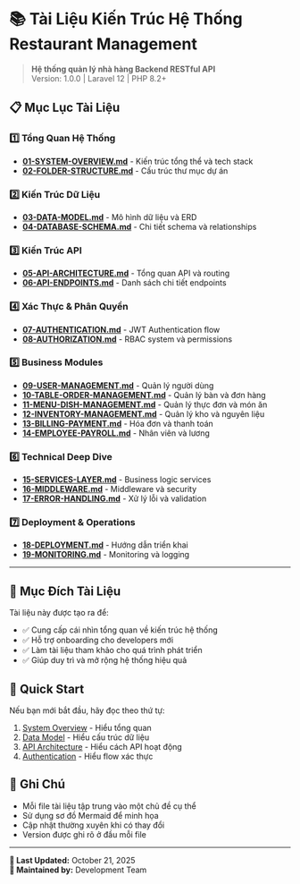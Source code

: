 # 📚 Tài Liệu Kiến Trúc Hệ Thống Restaurant Management

> **Hệ thống quản lý nhà hàng Backend RESTful API**  
> Version: 1.0.0 | Laravel 12 | PHP 8.2+

## 📋 Mục Lục Tài Liệu

### 1️⃣ Tổng Quan Hệ Thống
- **[01-SYSTEM-OVERVIEW.md](./01-SYSTEM-OVERVIEW.md)** - Kiến trúc tổng thể và tech stack
- **[02-FOLDER-STRUCTURE.md](./02-FOLDER-STRUCTURE.md)** - Cấu trúc thư mục dự án

### 2️⃣ Kiến Trúc Dữ Liệu
- **[03-DATA-MODEL.md](./03-DATA-MODEL.md)** - Mô hình dữ liệu và ERD
- **[04-DATABASE-SCHEMA.md](./04-DATABASE-SCHEMA.md)** - Chi tiết schema và relationships

### 3️⃣ Kiến Trúc API
- **[05-API-ARCHITECTURE.md](./05-API-ARCHITECTURE.md)** - Tổng quan API và routing
- **[06-API-ENDPOINTS.md](./06-API-ENDPOINTS.md)** - Danh sách chi tiết endpoints

### 4️⃣ Xác Thực & Phân Quyền
- **[07-AUTHENTICATION.md](./07-AUTHENTICATION.md)** - JWT Authentication flow
- **[08-AUTHORIZATION.md](./08-AUTHORIZATION.md)** - RBAC system và permissions

### 5️⃣ Business Modules
- **[09-USER-MANAGEMENT.md](./09-USER-MANAGEMENT.md)** - Quản lý người dùng
- **[10-TABLE-ORDER-MANAGEMENT.md](./10-TABLE-ORDER-MANAGEMENT.md)** - Quản lý bàn và đơn hàng
- **[11-MENU-DISH-MANAGEMENT.md](./11-MENU-DISH-MANAGEMENT.md)** - Quản lý thực đơn và món ăn
- **[12-INVENTORY-MANAGEMENT.md](./12-INVENTORY-MANAGEMENT.md)** - Quản lý kho và nguyên liệu
- **[13-BILLING-PAYMENT.md](./13-BILLING-PAYMENT.md)** - Hóa đơn và thanh toán
- **[14-EMPLOYEE-PAYROLL.md](./14-EMPLOYEE-PAYROLL.md)** - Nhân viên và lương

### 6️⃣ Technical Deep Dive
- **[15-SERVICES-LAYER.md](./15-SERVICES-LAYER.md)** - Business logic services
- **[16-MIDDLEWARE.md](./16-MIDDLEWARE.md)** - Middleware và security
- **[17-ERROR-HANDLING.md](./17-ERROR-HANDLING.md)** - Xử lý lỗi và validation

### 7️⃣ Deployment & Operations
- **[18-DEPLOYMENT.md](./18-DEPLOYMENT.md)** - Hướng dẫn triển khai
- **[19-MONITORING.md](./19-MONITORING.md)** - Monitoring và logging

---

## 🎯 Mục Đích Tài Liệu

Tài liệu này được tạo ra để:
- ✅ Cung cấp cái nhìn tổng quan về kiến trúc hệ thống
- ✅ Hỗ trợ onboarding cho developers mới
- ✅ Làm tài liệu tham khảo cho quá trình phát triển
- ✅ Giúp duy trì và mở rộng hệ thống hiệu quả

## 🚀 Quick Start

Nếu bạn mới bắt đầu, hãy đọc theo thứ tự:
1. [System Overview](./01-SYSTEM-OVERVIEW.md) - Hiểu tổng quan
2. [Data Model](./03-DATA-MODEL.md) - Hiểu cấu trúc dữ liệu
3. [API Architecture](./05-API-ARCHITECTURE.md) - Hiểu cách API hoạt động
4. [Authentication](./07-AUTHENTICATION.md) - Hiểu flow xác thực

## 📝 Ghi Chú

- Mỗi file tài liệu tập trung vào một chủ đề cụ thể
- Sử dụng sơ đồ Mermaid để minh họa
- Cập nhật thường xuyên khi có thay đổi
- Version được ghi rõ ở đầu mỗi file

---

**📅 Last Updated:** October 21, 2025  
**👤 Maintained by:** Development Team
